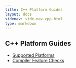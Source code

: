 ```yaml
---
title: C++ Platform Guides
layout: docs
sidenav: side-nav-cpp.html
type: markdown
---
```


## C++ Platform Guides

* [Supported Platforms](platforms)
* [Compiler Feature Checks](feature_checks)
